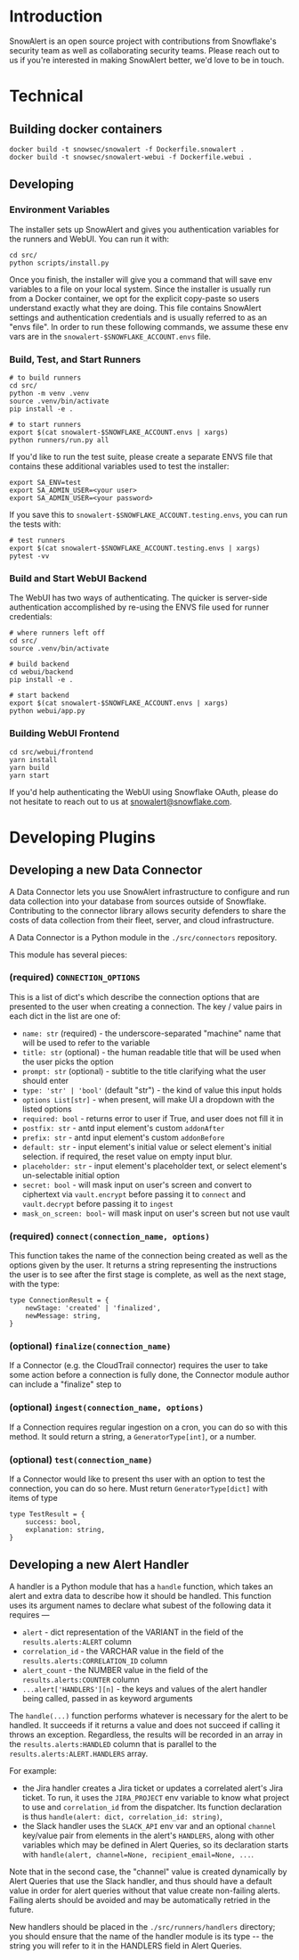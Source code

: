 # Introduction

SnowAlert is an open source project with contributions from Snowflake's security team as well as collaborating security teams. Please reach out to us if you're interested in making SnowAlert better, we'd love to be in touch.

# Technical

## Building docker containers

~~~
docker build -t snowsec/snowalert -f Dockerfile.snowalert .
docker build -t snowsec/snowalert-webui -f Dockerfile.webui .
~~~

## Developing

### Environment Variables

The installer sets up SnowAlert and gives you authentication variables for the runners and WebUI. You can run it with:

~~~
cd src/
python scripts/install.py
~~~

Once you finish, the installer will give you a command that will save env variables to a file on your local system. Since the installer is usually run from a Docker container, we opt for the explicit copy-paste so users understand exactly what they are doing. This file contains SnowAlert settings and authentication credentials and is usually referred to as an "envs file". In order to run these following commands, we assume these env vars are in the `snowalert-$SNOWFLAKE_ACCOUNT.envs` file.

### Build, Test, and Start Runners

~~~
# to build runners
cd src/
python -m venv .venv
source .venv/bin/activate
pip install -e .

# to start runners
export $(cat snowalert-$SNOWFLAKE_ACCOUNT.envs | xargs)
python runners/run.py all
~~~

If you'd like to run the test suite, please create a separate ENVS file that contains these additional variables used to test the installer:

~~~
export SA_ENV=test
export SA_ADMIN_USER=<your user>
export SA_ADMIN_USER=<your password>
~~~

If you save this to `snowalert-$SNOWFLAKE_ACCOUNT.testing.envs`, you can run the tests with:

~~~
# test runners
export $(cat snowalert-$SNOWFLAKE_ACCOUNT.testing.envs | xargs)
pytest -vv
~~~

### Build and Start WebUI Backend

The WebUI has two ways of authenticating. The quicker is server-side authentication accomplished by re-using the ENVS file used for runner credentials:

~~~
# where runners left off
cd src/
source .venv/bin/activate

# build backend
cd webui/backend
pip install -e .

# start backend
export $(cat snowalert-$SNOWFLAKE_ACCOUNT.envs | xargs)
python webui/app.py
~~~

### Building WebUI Frontend

~~~
cd src/webui/frontend
yarn install
yarn build
yarn start
~~~

If you'd help authenticating the WebUI using Snowflake OAuth, please do not hesitate to reach out to us at
snowalert@snowflake.com.


# Developing Plugins

## Developing a new Data Connector

A Data Connector lets you use SnowAlert infrastructure to configure and run data collection into your database from sources outside of Snowflake. Contributing to the connector library allows security defenders to share the costs of data collection from their fleet, server, and cloud infrastructure.

A Data Connector is a Python module in the `./src/connectors` repository.

This module has several pieces:

### (required) `CONNECTION_OPTIONS`

This is a list of dict's which describe the connection options that are presented to the user when creating a connection. The key / value pairs in each dict in the list are one of:

- `name: str` (required) - the underscore-separated "machine" name that will be used to refer to the variable
- `title: str` (optional) - the human readable title that will be used when the user picks the option
- `prompt: str` (optional) - subtitle to the title clarifying what the user should enter
- `type: 'str' | 'bool'` (default "str") - the kind of value this input holds
- `options List[str]` - when present, will make UI a dropdown with the listed options
- `required: bool` - returns error to user if True, and user does not fill it in
- `postfix: str` - antd input element's  custom `addonAfter`
- `prefix: str` - antd input element's  custom `addonBefore`
- `default: str` - input element's initial value or select element's initial selection. if required, the reset value on empty input blur.
- `placeholder: str` - input element's placeholder text, or select element's un-selectable initial option
- `secret: bool` - will mask input on user's screen and convert to ciphertext via `vault.encrypt` before passing it to `connect` and `vault.decrypt` before passing it to `ingest`
- `mask_on_screen: bool`- will mask input on user's screen but not use vault

### (required) `connect(connection_name, options)`

This function takes the name of the connection being created as well as the options given by the user. It returns a string representing the instructions
the user is to see after the first stage is complete, as well as the next stage, with the type:

~~~
type ConnectionResult = {
    newStage: 'created' | 'finalized',
    newMessage: string,
}
~~~

### (optional) `finalize(connection_name)`

If a Connector (e.g. the CloudTrail connector) requires the user to take some action before a connection is fully done, the Connector module author can include a "finalize" step to

### (optional) `ingest(connection_name, options)`

If a Connection requires regular ingestion on a cron, you can do so with this method. It sould return a string, a `GeneratorType[int]`, or a number.

### (optional) `test(connection_name)`

If a Connector would like to present ths user with an option to test the connection, you can do so here. Must return `GeneratorType[dict]` with items of type

~~~
type TestResult = {
    success: bool,
    explanation: string,
}
~~~

## Developing a new Alert Handler

A handler is a Python module that has a `handle` function, which takes an alert and extra data to describe how it should be handled. This function uses its argument names to declare what subest of the following data it requires —

- `alert` - dict representation of the VARIANT in the field of the `results.alerts:ALERT` column
- `correlation_id` - the VARCHAR value in the field of the `results.alerts:CORRELATION_ID` column
- `alert_count` - the NUMBER value in the field of the `results.alerts:COUNTER` column
- `...alert['HANDLERS'][n]` - the keys and values of the alert handler being called, passed in as keyword arguments

The `handle(...)` function performs whatever is necessary for the alert to be handled. It succeeds if it returns a value and does not succeed if calling it throws an exception. Regardless, the results will be recorded in an array in the `results.alerts:HANDLED` column that is parallel to the `results.alerts:ALERT.HANDLERS` array.

For example:

- the Jira handler creates a Jira ticket or updates a correlated alert's Jira ticket. To run, it uses the `JIRA_PROJECT` env variable to know what project to use and `correlation_id` from the dispatcher. Its function declaration is thus `handle(alert: dict, correlation_id: string)`,
- the Slack handler uses the `SLACK_API` env var and an optional `channel` key/value pair from elements in the alert's `HANDLERS`, along with other variables which may be defined in Alert Queries, so its declaration starts with `handle(alert, channel=None, recipient_email=None, ...`.

Note that in the second case, the "channel" value is created dynamically by Alert Queries that use the Slack handler, and thus should have a default value in order for alert queries without that value create non-failing alerts. Failing alerts should be avoided and may be automatically retried in the future.

New handlers should be placed in the `./src/runners/handlers` directory; you should ensure that the name of the handler module is its type -- the string you will refer to it in the HANDLERS field in Alert Queries.
